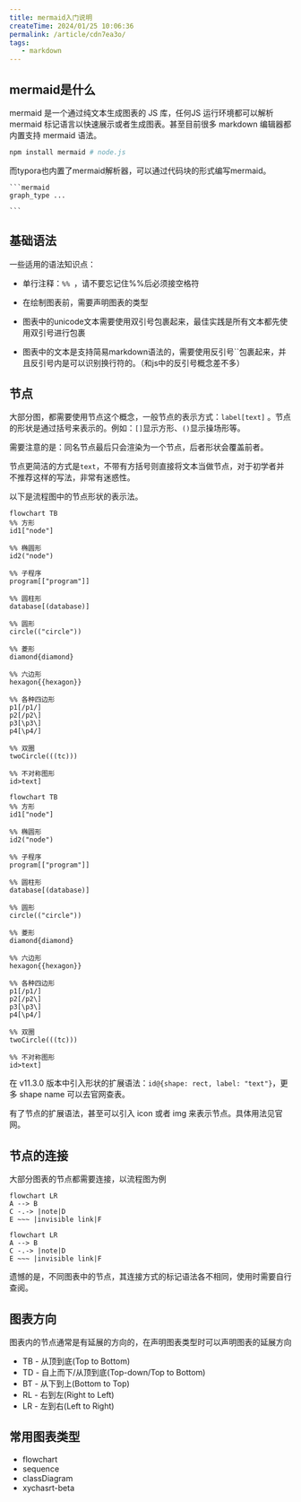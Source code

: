 ```yaml
---
title: mermaid入门说明
createTime: 2024/01/25 10:06:36
permalink: /article/cdn7ea3o/
tags:
   - markdown
---
```

## mermaid是什么

mermaid 是一个通过纯文本生成图表的 JS 库，任何JS 运行环境都可以解析 mermaid 标记语言以快速展示或者生成图表。甚至目前很多 markdown 编辑器都内置支持 mermaid 语法。

```sh
npm install mermaid # node.js
```

而typora也内置了mermaid解析器，可以通过代码块的形式编写mermaid。

````text
```mermaid
graph_type ...

```
````

## 基础语法

一些适用的语法知识点：

* 单行注释：`%% `，请不要忘记住%%后必须接空格符 

* 在绘制图表前，需要声明图表的类型
* 图表中的unicode文本需要使用双引号包裹起来，最佳实践是所有文本都先使用双引号进行包裹
* 图表中的文本是支持简易markdown语法的，需要使用反引号``包裹起来，并且反引号内是可以识别换行符的。（和js中的反引号概念差不多）

## 节点

大部分图，都需要使用节点这个概念，一般节点的表示方式：`label[text]` 。节点的形状是通过括号来表示的。例如：`[]`显示方形、`()`显示操场形等。

需要注意的是：同名节点最后只会渲染为一个节点，后者形状会覆盖前者。

节点更简洁的方式是`text`，不带有方括号则直接将文本当做节点，对于初学者并不推荐这样的写法，非常有迷惑性。

以下是流程图中的节点形状的表示法。

```text
flowchart TB
%% 方形
id1["node"]

%% 椭圆形
id2("node")

%% 子程序
program[["program"]]

%% 圆柱形
database[(database)]

%% 圆形
circle(("circle"))

%% 菱形
diamond{diamond}

%% 六边形
hexagon{{hexagon}}

%% 各种四边形
p1[/p1/]
p2[/p2\]
p3[\p3\]
p4[\p4/]

%% 双圈
twoCircle(((tc)))

%% 不对称图形
id>text]
```

```mermaid
flowchart TB
%% 方形
id1["node"]

%% 椭圆形
id2("node")

%% 子程序
program[["program"]]

%% 圆柱形
database[(database)]

%% 圆形
circle(("circle"))

%% 菱形
diamond{diamond}

%% 六边形
hexagon{{hexagon}}

%% 各种四边形
p1[/p1/]
p2[/p2\]
p3[\p3\]
p4[\p4/]

%% 双圈
twoCircle(((tc)))

%% 不对称图形
id>text]

```

在 v11.3.0 版本中引入形状的扩展语法：`id@{shape: rect, label: "text"}`，更多 shape name 可以去官网查表。

有了节点的扩展语法，甚至可以引入 icon 或者 img 来表示节点。具体用法见官网。

## 节点的连接

大部分图表的节点都需要连接，以流程图为例

```text
flowchart LR
A --> B
C -.-> |note|D
E ~~~ |invisible link|F
```



```mermaid
flowchart LR
A --> B
C -.-> |note|D
E ~~~ |invisible link|F
```

遗憾的是，不同图表中的节点，其连接方式的标记语法各不相同，使用时需要自行查阅。

## 图表方向

图表内的节点通常是有延展的方向的，在声明图表类型时可以声明图表的延展方向

- TB - 从顶到底(Top to Bottom)
- TD - 自上而下/从顶到底(Top-down/Top to Bottom)
- BT - 从下到上(Bottom to Top)
- RL - 右到左(Right to Left)
- LR - 左到右(Left to Right)

## 常用图表类型

* flowchart
* sequence
* classDiagram
* xychasrt-beta
